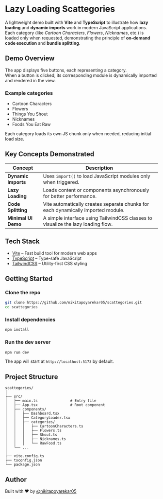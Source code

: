 # Lazy Loading Scattegories

A lightweight demo built with **Vite** and **TypeScript** to illustrate how **lazy loading** and **dynamic imports** work in modern JavaScript applications.  
Each category (like *Cartoon Characters*, *Flowers*, *Nicknames*, etc.) is loaded only when requested, demonstrating the principle of **on-demand code execution** and **bundle splitting**.

## Demo Overview
The app displays five buttons, each representing a category.  
When a button is clicked, its corresponding module is dynamically imported and rendered in the view.

### Example categories
- Cartoon Characters  
- Flowers  
- Things You Shout  
- Nicknames  
- Foods You Eat Raw  

Each category loads its own JS chunk only when needed, reducing initial load size.

## Key Concepts Demonstrated

| Concept | Description |
|----------|--------------|
| **Dynamic Imports** | Uses `import()` to load JavaScript modules only when triggered. |
| **Lazy Loading** | Loads content or components asynchronously for better performance. |
| **Code Splitting** | Vite automatically creates separate chunks for each dynamically imported module. |
| **Minimal UI Demo** | A simple interface using TailwindCSS classes to visualize the lazy loading flow. |

## Tech Stack

- [Vite](https://vitejs.dev/) – Fast build tool for modern web apps  
- [TypeScript](https://www.typescriptlang.org/) – Type-safe JavaScript  
- [TailwindCSS](https://tailwindcss.com/) – Utility-first CSS styling  

## Getting Started

### Clone the repo
```bash
git clone https://github.com/nikitapoyarekar05/scattegories.git
cd scattegories
```

### Install dependencies
```bash
npm install
```

### Run the dev server
```bash
npm run dev
```
The app will start at `http://localhost:5173` by default.

## Project Structure

```
scattegories/
│
├── src/
│   ├── main.ts               # Entry file
│   ├── App.tsx               # Root component
│   ├── components/
│   │   ├── Dashboard.tsx
│   │   ├── CategoryLoader.tsx
│   │   ├── categories/
│   │   │   ├── CartoonCharacters.ts
│   │   │   ├── Flowers.ts
│   │   │   ├── Shout.ts
│   │   │   ├── Nicknames.ts
│   │   │   └── RawFood.ts
│   └── ...
│
├── vite.config.ts
├── tsconfig.json
└── package.json
```

## Author
Built with ❤️ by [@nikitapoyarekar05](https://github.com/nikitapoyarekar05)